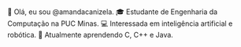 👋 Olá, eu sou @amandacanizela.
🎓 Estudante de Engenharia da Computação na PUC Minas.
💻 Interessada em inteligência artificial e robótica.
🌱 Atualmente aprendendo C, C++ e Java.

